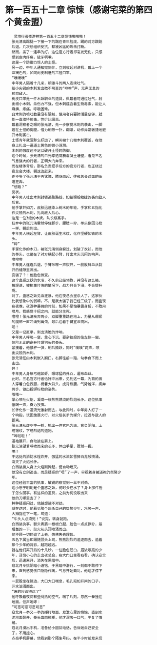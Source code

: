 # 第一百五十二章 惊悚（感谢宅菜的第四个黄金盟）
        灵境行者夜游神第一百五十二章惊悚啪啪啪！
       张元清高踢腿一下接一下的踹在青年脸庞，踢的对方踉跄
       后退，几次想组织反抗，都被凶猛的攻击打断。
       然而，挨了一连串的打，这位官方行者却毫发无伤，只感
       受到皮肉疼痛，龇牙咧嘴。
       这是一个防御力惊人的土怪。
       另一边，中年人通知完同伴，立刻收起对讲机，戴上一个
       深褐色的，如同树皮制造的古怪口罩。
       “噗噗噗”
       中年男人隔着十几米，朝激斗的两人连续吐气。
       细小尖锐的木刺发出微不可查的“咻咻”声，无声无息的
       射向敌人。
       树皮口罩是一件木妖职业的道具，佩戴者可通过吐气，射
       出细小木刺。杀伤力不强，但木刺蕴含着生物毒素，能让人
       麻痹、疼痛，呼吸困难。
       且木刺的喷吐数量没有限制，使用者只要肺活量足够，就
       能一直维持射击，性价比很高。
       戴着洞察者之眼的张元清，先一步察觉木刺的袭击，一脚
       蹬在土怪的胸膛，借力朝旁一扑，翻滚，动作异常敏捷地避
       开木刺袭击。
       土怪青年就没那么好运了，瞬间被十几根木刺覆盖，在他
       身上扎出一道道土黄色的微小涟漪。
       木刺的强度还不足以破开土怪的防御。
       这个时候，张元清的目光穿透钢筋混凝土墙壁，看见三名
       气息强大的行者，正朝大门奔来。
       而在楼体背后，那名负责把手后方的官方行者，也正绕过
       夜总会大楼，朝这边赶来。
       差不多了张元清不再犹豫，腾身而起，往夜总会对面的街
       道狂奔。
       “想跑？”
       见状，
       中年男人吐出木刺封锁逃跑路线，如猿猴般敏捷的袭向敌人
       后背。
       他手掌并如刀，皮肤迅速染上树木的年轮，手掌和五指化
       作尖锐的木刺，扎向敌人后心。
       这是一位3级的木妖，队长级高手。
       狂奔中的张元清霍然停住脚步，腰肢一拧，拳头像回马枪
       一样，朝后刺出。
       中年男人横起左臂，让皮肤诞生木纹，化作坚硬如铁的木
       头。
       “砰”
       手掌化作的木刀，被张元清侧身躲过，划破了衣衫，而他
       的拳头，也砸在了对方横起小臂，打出木头沉闷的响声。
       噔噔噔
       中年男人连连后退，手臂咔嚓一声裂开，一股股鲜血从裂
       开的缝隙里流出。
       变强了？！他脸色微变。
       这个蛊惑之妖的水准，不久前已经领教，并没有这么强，
       按理说，被执事打伤的情况下，战力只会下滑，不会提升
       啊。
       对了，蛊惑之妖见血狂暴，他在夜总会里杀人了。这家伙
       比我想象中的弱嘛，不，是我太强了我已经三级了，而且现
       在夜晚，夜游神最强的时刻，如果不是怕暴露身份，不敢用
       啸月，我感觉十招之内，就能分生死。
       噔噔！张元清疾奔两步，双脚重重踏在地上，力量从绷紧
       的腿部一直冲涌到肩颈，最后沿着手臂宣泄而出。
       啪！
       又是一记直拳，刺出清脆的炸响。
       中年男人呼吸一窒，重心下沉，耍杂技般的往左侧一偏，
       惊险无比的避开打爆狗头的拳头。
       紧接着，他腰杆一弹，朝后腾跃，同时“噗噗”两声，喷
       出尖锐的木刺。
       张元清任由木刺嵌入胸口，右脚往前一踏，勾拳自下而上
       击出。
       砰！
       中年男人身躯弓缩如虾，眼球猛的外凸，遍布血丝。
       此时，三名官方行者恰好冲出来，见到这一幕，为首的男
       人穿着白色西服，梳着大背头，虎背熊腰，气势雄浑，疾奔
       两步，做出投掷标枪的姿势。
       嗤嗤～
       掌心喷吐火焰，凝成一根熊熊燃烧的烈焰长矛。这位执事
       低喝一声，奋力投掷。
       长矛化作一道流光激射而去，与此同时，中年男人打了一
       个响指，试图施展火行，以火焰长矛为媒介，拉近与敌人的
       距离。
       张元清从虚空中一抓，抓出一件玄色为底，背负阴阳，上
       绣银纹，下绣烈焰的道袍。
       “哗啦啦！”
       道袍展开，自动披在肩上。
       张元清望着呼啸而来的长矛，伸出手掌，骤然一握。
       嘣！
       不远处的消防水栓炸开，强猛的水流如雪狮白龙般喷涌，
       浇灭了火焰长矛。
       白西装男人身上火焰刚腾起，便自动熄灭。
       他没有立刻追击，而是疑惑的“嗯”了一声，审视着身披道袍的桀骜少
       年。
       这位经验丰富的执事，敏锐的察觉到一丝不对劲。
       这小崽子明明是个蛊惑之妖，何时会控水了？身上那件袍
       子怎么回事，有这样的道具，之前为何没取出来
       他的刀哪里去了？
       种种疑惑闪过，他越想越不对劲。
       就在这时，他看见那个暗杀自己的桀骜少年，冷笑一声，
       大拇指往下一笔，骂道：
       “牛头人必须死！”说完，转身就跑。
       白西装执事，额头青筋一根根凸起，脸色一点点狰狞，最
       后轰的一下，怒火从头顶喷涌而出。
       他不顾一切的追了上去，仿佛失去理智。
       五名下属当即跟随顶头上司，熊熊烈烈的追逐而去，追着
       那个少年的背影，越跑越远。
       就在他们离开后的十几秒，一位脸色苍白，眉浓眼亮的少
       年，谨慎小心的走出夜总会，在大门口坐看右看，确认安全
       后，迅速离开，消失在黑暗中。
       寇北月专挑阴暗小道钻，于黑暗中潜行，一刻都不敢停下
       来，直到感觉伤口隐隐作痛，气息开始紊乱，他这才停下
       来。
       一屁股坐在路边，大口大口喘息，毛孔宛如开闸的口子，
       汗水汹涌而出。
       “离的应该够远了”
       他呼吸着夜间有些闷热的空气，喘了片刻，忽然一拳捶在
       地面，低声咆哮：
       “可恶可恶可恶可恶”
       寇北月一拳又一拳的捶打地面，发泄心里的懊恼，直到水
       泥地面裂开，拳头血肉模糊，他才深吸一口气，平复了情
       绪。
       寇北月摸出手机，准备给小圆回电话，告诉她自己安全
       了，不用担心。
       点亮手机屏幕，他看到那个陌生号码，在半小时前发来信
